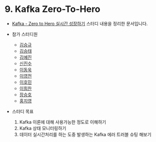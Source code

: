 # 9. Kafka Zero-To-Hero

- [Kafka - Zero to Hero 실시간 성장하기](https://www.notion.so/chanrankim/Kafka-Zero-to-Hero-8637c3be78f145649f44fa990aeb9892) 스터디 내용을 정리한 문서입니다.

- 참가 스터디원

  - [김승규]()
  - [김승태]()
  - [김예진](https://github.com/Yejining)
  - [신진수]()
  - [이동욱](https://github.com/ehddnr301)
  - [이영전]()
  - [이호민]()
  - [이힘찬](https://github.com/ssilb4)
  - [장승호](https://github.com/jshEIT)
  - [홍지영​​]()

- 스터디 목표
  1. Kafka 이론에 대해 사용가능한 정도로 이해하기
  2. Kafka 상태 모니터링하기
  3. 데이터 실시간처리를 하는 도중 발생하는 Kafka 에러 트러블 슈팅 해보기

<script src="https://utteranc.es/client.js"
        repo="Pseudo-Lab/data-engineering-for-everybody"
        issue-term="pathname"
        label="comments"
        theme="preferred-color-scheme"
        crossorigin="anonymous"
        async>
</script>
